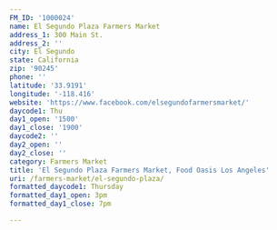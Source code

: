 ```yaml
---
FM_ID: '1000024'
name: El Segundo Plaza Farmers Market
address_1: 300 Main St.
address_2: ''
city: El Segundo
state: California
zip: '90245'
phone: ''
latitude: '33.9191'
longitude: '-118.416'
website: 'https://www.facebook.com/elsegundofarmersmarket/'
daycode1: Thu
day1_open: '1500'
day1_close: '1900'
daycode2: ''
day2_open: ''
day2_close: ''
category: Farmers Market
title: 'El Segundo Plaza Farmers Market, Food Oasis Los Angeles'
uri: /farmers-market/el-segundo-plaza/
formatted_daycode1: Thursday
formatted_day1_open: 3pm
formatted_day1_close: 7pm

---
```

